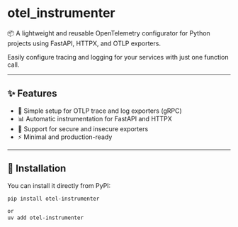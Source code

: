 # otel_instrumenter

📦 A lightweight and reusable OpenTelemetry configurator for Python projects using FastAPI, HTTPX, and OTLP exporters.

Easily configure tracing and logging for your services with just one function call.

---

## ✨ Features

- 🔧 Simple setup for OTLP trace and log exporters (gRPC)
- 📊 Automatic instrumentation for FastAPI and HTTPX
- 🔐 Support for secure and insecure exporters
- ⚡ Minimal and production-ready

---

## 🚀 Installation

You can install it directly from PyPI:

```bash
pip install otel-instrumenter

or
uv add otel-instrumenter
```


